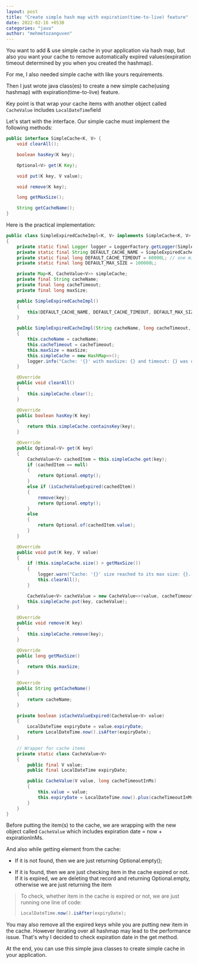 ```yaml
---
layout: post
title: "Create simple hash map with expiration(time-to-live) feature"
date: 2022-02-16 +0530
categories: "java"
author: "mehmetozanguven"
---
```


You want to add & use simple cache in your application via hash map, but also you want your cache to remove automatically expired values(expiration timeout determined by you when you created the hashmap).

For me, I also needed simple cache with like yours requirements.

Then I just wrote java class(es) to create a new simple cache(using hashmap) with expiration(time-to-live) feature.

Key point is that wrap your cache items with another object called `CacheValue` includes `LocalDateTime`field

Let's start with the interface. Our simple cache must implement the following methods:

```java
public interface SimpleCache<K, V> {
    void clearAll();

    boolean hasKey(K key);

    Optional<V> get(K Key);

    void put(K key, V value);

    void remove(K key);

    long getMaxSize();

    String getCacheName();
}
```

Here is the practical implementation:

```java
public class SimpleExpiredCacheImpl<K, V> implements SimpleCache<K, V>
{
    private static final Logger logger = LoggerFactory.getLogger(SimpleExpiredCacheImpl.class);
    private static final String DEFAULT_CACHE_NAME = SimpleExpiredCacheImpl.class.getSimpleName();
    private static final long DEFAULT_CACHE_TIMEOUT = 60000L; // one min in mis
    private static final long DEFAULT_MAX_SIZE = 100000L;

    private Map<K, CacheValue<V>> simpleCache;
    private final String cacheName;
    private final long cacheTimeout;
    private final long maxSize;

    public SimpleExpiredCacheImpl()
    {
        this(DEFAULT_CACHE_NAME, DEFAULT_CACHE_TIMEOUT, DEFAULT_MAX_SIZE);
    }

    public SimpleExpiredCacheImpl(String cacheName, long cacheTimeout, long maxSize)
    {
        this.cacheName = cacheName;
        this.cacheTimeout = cacheTimeout;
        this.maxSize = maxSize;
        this.simpleCache = new HashMap<>();
        logger.info("Cache: '{}' with maxSize: {} and timeout: {} was created.", cacheName, maxSize, cacheTimeout);
    }

    @Override
    public void clearAll()
    {
        this.simpleCache.clear();
    }

    @Override
    public boolean hasKey(K key)
    {
        return this.simpleCache.containsKey(key);
    }

    @Override
    public Optional<V> get(K key)
    {
        CacheValue<V> cachedItem = this.simpleCache.get(key);
        if (cachedItem == null)
        {
            return Optional.empty();
        }
        else if (isCacheValueExpired(cachedItem))
        {
            remove(key);
            return Optional.empty();
        }
        else
        {
            return Optional.of(cachedItem.value);
        }
    }

    @Override
    public void put(K key, V value)
    {
        if (this.simpleCache.size() > getMaxSize())
        {
            logger.warn("Cache: '{}' size reached to its max size: {}. Clearing the cache", getCacheName(), getMaxSize());
            this.clearAll();
        }

        CacheValue<V> cacheValue = new CacheValue<>(value, cacheTimeout);
        this.simpleCache.put(key, cacheValue);
    }

    @Override
    public void remove(K key)
    {
        this.simpleCache.remove(key);
    }

    @Override
    public long getMaxSize()
    {
        return this.maxSize;
    }

    @Override
    public String getCacheName()
    {
        return cacheName;
    }

    private boolean isCacheValueExpired(CacheValue<V> value)
    {
        LocalDateTime expiryDate = value.expiryDate;
        return LocalDateTime.now().isAfter(expiryDate);
    }

    // Wrapper for cache items
    private static class CacheValue<V>
    {
        public final V value;
        public final LocalDateTime expiryDate;

        public CacheValue(V value, long cacheTimeoutInMs)
        {
            this.value = value;
            this.expiryDate = LocalDateTime.now().plus(cacheTimeoutInMs, ChronoUnit.MILLIS);
        }
    }
}
```

Before putting the item(s) to the cache, we are wrapping with the new object called `CacheValue` which includes expiration date = now + expirationInMs.

And also while getting element from the cache:

- If it is not found, then we are just returning Optional.empty();

- If it is found, then we are just checking item in the cache expired or not. If it is expired, we are deleting that record and returning Optional.empty, otherwise we are just returning the item

> To check, whether item in the cache is expired or not, we are just running one line of code:
>
> ```java
> LocalDateTime.now().isAfter(expiryDate);
> ```

You may also remove all the expired keys while you are putting new item in the cache. However iterating over all hashmap may lead to the performance issue. That's why I decided to check expiration date in the get method.

At the end, you can use this simple java classes to create simple cache in your application.
